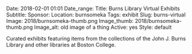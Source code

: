 Date: 2018-02-01 01:01 
Date_range:
Title: Burns Library Virtual Exhibits
Subtitle: 
Sponsor: 
Location: burnsomeka
Tags: exhibit
Slug: burns-virtual
Image: 2018/burnsomeka-thumb.png
Image_thumb: 2018/burnsomeka-thumb.png
Image_alt: old image of a thing
Active: yes
Style: default

Curated exhibits featuring items from the collections of the John J. Burns Library and other libraries at Boston College.